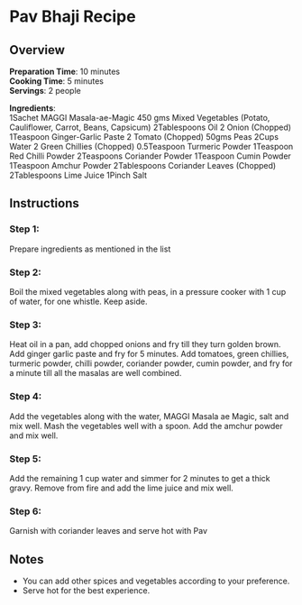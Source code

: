 # Pav Bhaji Recipe

## Overview

**Preparation Time**: 10 minutes  
**Cooking Time**: 5 minutes  
**Servings**: 2 people  

**Ingredients**:  
1Sachet       MAGGI Masala-ae-Magic
450 gms       Mixed Vegetables (Potato, Cauliflower, Carrot, Beans, Capsicum)
2Tablespoons  Oil
2             Onion (Chopped)
1Teaspoon     Ginger-Garlic Paste
2             Tomato (Chopped)
50gms         Peas
2Cups         Water
2             Green Chillies (Chopped)
0.5Teaspoon   Turmeric Powder
1Teaspoon     Red Chilli Powder
2Teaspoons    Coriander Powder
1Teaspoon     Cumin Powder
1Teaspoon     Amchur Powder
2Tablespoons  Coriander Leaves (Chopped)
2Tablespoons  Lime Juice
1Pinch        Salt 

## Instructions

### Step 1:
Prepare ingredients as mentioned in the list

### Step 2:
Boil the mixed vegetables along with peas, in a pressure cooker with 1 cup of water, for one whistle. Keep aside.

### Step 3: 
Heat oil in a pan, add chopped onions and fry till they turn golden brown. Add ginger garlic paste and fry for 5 minutes. Add tomatoes, green chillies, turmeric powder, chilli powder, coriander powder, cumin powder, and fry for a minute till all the masalas are well combined.

### Step 4:
Add the vegetables along with the water, MAGGI Masala ae Magic, salt and mix well. Mash the vegetables well with a spoon. Add the amchur powder and mix well.

### Step 5:
Add the remaining 1 cup water and simmer for 2 minutes to get a thick gravy. Remove from fire and add the lime juice and mix well.

### Step 6:
Garnish with coriander leaves and serve hot with Pav

## Notes

- You can add other spices and vegetables according to your preference.
- Serve hot for the best experience.

